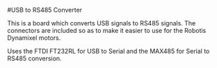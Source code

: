 #USB to RS485 Converter

This is a board which converts USB signals to RS485 signals. The connectors are included so as to make it easier to use for the Robotis Dynamixel motors.

Uses the FTDI FT232RL for USB to Serial and the MAX485 for Serial to RS485 conversion.